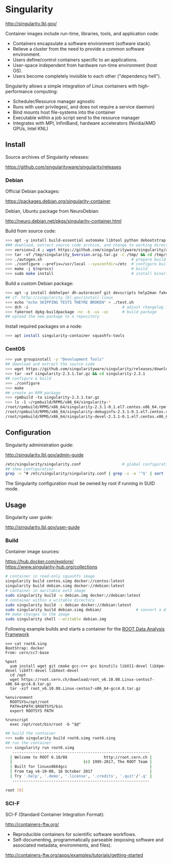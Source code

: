 


# Singularity

<http://singularity.lbl.gov/>

Container images include run-time, libraries, tools, and application code:

* Containers encapsulate a software environment (software stack).
* Relieve a cluster from the need to provide a common software environment.
* Users define/control containers specific to an applications.
* User-space independent from hardware run-time environment (host OS).
* Users become completely invisible to each other ("dependency hell").

Singularity allows a simple integration of Linux containers with high-performance computing:

* Scheduler/Resource manager agnostic
* Runs with user privileges(, and does not require a service daemon)
* Bind mounts host file-systems into the container
* Executable within a job script send to the resource manager
* Integrates with MPI, InfiniBand, hardware accelerators (Nvidia/AMD GPUs, Intel KNL)




## Install

Source archives of Singularity releases:

<https://github.com/singularityware/singularity/releases>

### Debian

Official Debian packages:

<https://packages.debian.org/singularity-container>

Debian, Ubuntu package from NeuroDebian:

<http://neuro.debian.net/pkgs/singularity-container.html>

Build from source code:

```bash
>>> apt -y install build-essential automake libtool python debootstrap
### download, extract source code archive, and change to working directory
>>> version=2.4 ; wget https://github.com/singularityware/singularity/archive/$version.tar.gz -O /tmp/singularity_$version.orig.tar.gz
>>> tar -xf /tmp/singularity_$version.orig.tar.gz -C /tmp/ && cd /tmp/singularity-$version
>>> ./autogen.sh                                       # prepare build
>>> ./configure --prefix=/usr/local --sysconfdir=/etc  # configure build
>>> make -j $(nprocs)                                  # build
>>> sudo make install                                  # install binaries
```

Build a custom Debian package:

```bash
>>> apt -y install debhelper dh-autoreconf git devscripts help2man fakeroot
## cf. http://singularity.lbl.gov/install-linux
>>> echo "echo SKIPPING TESTS THEYRE BROKEN" > ./test.sh
>>> dch -i                                         # adjust changelog if required
>>> fakeroot dpkg-buildpackage -nc -b -us -uc      # build package
## upload the new package to a repository
```

Install required packages on a node:

```bash
>>> apt install singularity-container squashfs-tools
```

### CentOS

```bash
>>> yum groupinstall -y "Development Tools"
## download and extract the source code
>>> wget https://github.com/singularityware/singularity/releases/download/2.3.1/singularity-2.3.1.tar.gz
>>> tar -xvf singularity-2.3.1.tar.gz && cd singularity-2.3.1
## configure & build
>>> ./configure
>>> make
## create an RPM package
>>> rpmbuild -ta singularity-2.3.1.tar.gz
>>> ls -1 ~/rpmbuild/RPMS/x86_64/singularity-*
/root/rpmbuild/RPMS/x86_64/singularity-2.3.1-0.1.el7.centos.x86_64.rpm
/root/rpmbuild/RPMS/x86_64/singularity-debuginfo-2.3.1-0.1.el7.centos.x86_64.rpm
/root/rpmbuild/RPMS/x86_64/singularity-devel-2.3.1-0.1.el7.centos.x86_64.rpm
```

## Configuration

Singularity administration guide:

<http://singularity.lbl.gov/admin-guide>

```bash
/etc/singularity/singularity.conf                  # global configuration
## show configuration
grep -v ^# /etc/singularity/singularity.conf | grep -v -e '^$' | sort
```

The Singularity configuration must be owned by root if running in SUID mode.

## Usage

Singularity user guide:

<http://singularity.lbl.gov/user-guide>


### Build

Container image sources:

<https://hub.docker.com/explore/>  
<https://www.singularity-hub.org/collections>


```bash
# container in read-only squashfs image
singularity build centos.simg docker://centos:latest 
singularity build debian.simg docker://debian:latest
# container in awritable ext3 image
sudo singularity build -w debian.img docker://debian:latest
# container within a writable directory
sudo singularity build -s debian docker://debian:latest
sudo singularity build debian.simg debian/               # convert a directory to a squashfs image
## make changes to the image
sudo singularity shell --writable debian.img
```

Following example builds and starts a container for the [ROOT Data Analysis Framework](https://root.cern.ch/guides/users-guide)

```
>>> cat root6.sing
BootStrap: docker
From: cern/cc7-base

%post
  yum install wget git cmake gcc-c++ gcc binutils libX11-devel libXpm-devel libXft-devel libXext-devel
  cd /opt
  wget https://root.cern.ch/download/root_v6.10.08.Linux-centos7-x86_64-gcc4.8.tar.gz
  tar -xzf root_v6.10.08.Linux-centos7-x86_64-gcc4.8.tar.gz

%environment
  ROOTSYS=/opt/root
  PATH=$PATH:$ROOTSYS/bin
  export ROOTSYS PATH

%runscript
  exec /opt/root/bin/root -b "$@"
```
```bash
## build the container
>>> sudo singularity build root6.simg root6.sing
## run the container
>>> singularity run root6.simg 
   ------------------------------------------------------------
  | Welcome to ROOT 6.10/08                http://root.cern.ch |
  |                               (c) 1995-2017, The ROOT Team |
  | Built for linuxx8664gcc                                    |
  | From tag v6-10-08, 16 October 2017                         |
  | Try '.help', '.demo', '.license', '.credits', '.quit'/'.q' |
   ------------------------------------------------------------

root [0]
```

### SCI-F

SCI-F (Standard Container Integration Format):

<http://containers-ftw.org/>

* Reproducible containers for scientific software workflows.
* Self-documenting, programmatically parseable (exposing software and associated metadata, environments, and files).

<http://containers-ftw.org/apps/examples/tutorials/getting-started>
